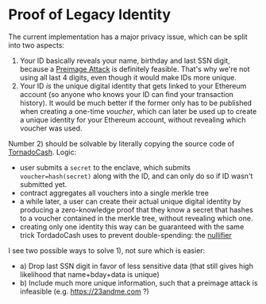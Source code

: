 # Proof of Legacy Identity

The current implementation has a major privacy issue, which can be split into two aspects: 
 1) Your ID basically reveals your name, birthday and last SSN digit, because a [Preimage Attack](https://en.wikipedia.org/wiki/Preimage_attack) is definitely feasible. That's why we're not using all last 4 digits, even though it would make IDs more unique.
 2) Your ID _is_ the unique digital identity that gets linked to your Ethereum account (so anyone who knows your ID can find your transaction history). It would be much better if the former only has to be published when creating a one-time _voucher_, which can later be used up to create a unique identity for your Ethereum account, without revealing which voucher was used.

Number 2) should be solvable by literally copying the source code of [TornadoCash](https://github.com/tornadocash). Logic: 
- user submits a `secret` to the enclave, which submits `voucher=hash(secret)` along with the ID, and can only do so if ID wasn't submitted yet.
- contract aggregates all vouchers into a single merkle tree
- a while later, a user can create their actual unique digital identity by producing a zero-knowledge proof that they know a secret that hashes to a voucher contained in the merkle tree, without revealing which one.
- creating only one identity this way can be guaranteed with the same trick TordadoCash uses to prevent double-spending: the [nullifier](https://docs.tornado.cash/how-does-tornado.cash-work)

I see two possible ways to solve 1), not sure which is easier:
  - a) Drop last SSN digit in favor of less sensitive data (that still gives high likelihood that name+bday+data is unique)
  - b) Include much more unique information, such that a preimage attack is infeasible (e.g. https://23andme.com ?)


